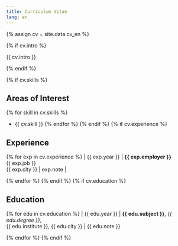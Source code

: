 ```yaml
---
title: Curriculum Vitae
lang: en
---
```


{% assign cv = site.data.cv_en %}

{% if cv.intro %}

{{ cv.intro }}

{% endif %}

{% if cv.skills %}
## Areas of Interest
{% for skill in cv.skills %}
- {{ cv.skill }}
{% endfor %}
{% endif %}
{% if cv.experience %}
## Experience
{% for exp in cv.experience %}
| {{ exp.year }} | **{{ exp.employer }}**<br />{{ exp.job }}<br />{{ exp.city }} | exp.note |

{% endfor %}
{% endif %}
{% if cv.education %}
## Education
{% for edu in cv.education %}
| {{ edu.year }} | **{{ edu.subject }}**, *{{ edu.degree }}*,<br />{{ edu.institute }}, {{ edu.city }} | {{ edu.note }}

{% endfor %}
{% endif %}

